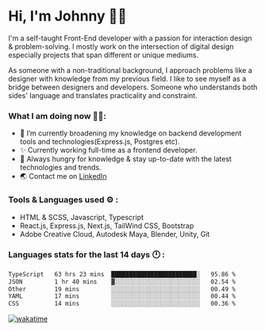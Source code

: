 # Hi, I'm Johnny 👋🧑‍

I'm a self-taught Front-End developer with a passion for interaction design & problem-solving. I mostly work on the intersection of digital design especially projects that span different or unique mediums.

As someone with a non-traditional background, I approach problems like a designer with knowledge from my previous field. I like to see myself as a bridge between designers and developers. Someone who understands both sides' language and translates practicality and constraint.

### What I am doing now 🧑‍💻:

- 🔭 I’m currently broadening my knowledge on backend development tools and technologies(Express.js, Postgres etc).
- ✨ Currently working full-time as a frontend developer.
- 📖 Always hungry for knowledge & stay up-to-date with the latest technologies and trends.
- 🌏 Contact me on [LinkedIn](https://www.linkedin.com/in/johchai/)

### Tools & Languages used ⚙️ :

- HTML & SCSS, Javascript, Typescript
- React.js, Express.js, Next.js, TailWind CSS, Bootstrap
- Adobe Creative Cloud, Autodesk Maya, Blender, Unity, Git

### Languages stats for the last 14 days 🕛 :

<!--START_SECTION:waka-->

```txt
TypeScript   63 hrs 23 mins  ████████████████████████░   95.86 %
JSON         1 hr 40 mins    ▓░░░░░░░░░░░░░░░░░░░░░░░░   02.54 %
Other        19 mins         ░░░░░░░░░░░░░░░░░░░░░░░░░   00.49 %
YAML         17 mins         ░░░░░░░░░░░░░░░░░░░░░░░░░   00.44 %
CSS          14 mins         ░░░░░░░░░░░░░░░░░░░░░░░░░   00.36 %
```

<!--END_SECTION:waka-->

[![wakatime](https://wakatime.com/badge/user/0cd14e89-b357-451d-b5c1-4a79286fb5a6.svg)](https://wakatime.com/@0cd14e89-b357-451d-b5c1-4a79286fb5a6)
